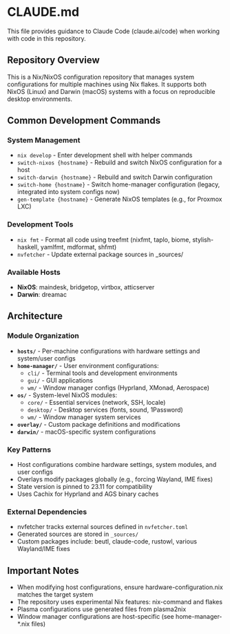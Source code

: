 # CLAUDE.md

This file provides guidance to Claude Code (claude.ai/code) when working with code in this repository.

## Repository Overview

This is a Nix/NixOS configuration repository that manages system configurations for multiple machines using Nix flakes. It supports both NixOS (Linux) and Darwin (macOS) systems with a focus on reproducible desktop environments.

## Common Development Commands

### System Management

- `nix develop` - Enter development shell with helper commands
- `switch-nixos {hostname}` - Rebuild and switch NixOS configuration for a host
- `switch-darwin {hostname}` - Rebuild and switch Darwin configuration
- `switch-home {hostname}` - Switch home-manager configuration (legacy, integrated into system configs now)
- `gen-template {hostname}` - Generate NixOS templates (e.g., for Proxmox LXC)

### Development Tools

- `nix fmt` - Format all code using treefmt (nixfmt, taplo, biome, stylish-haskell, yamlfmt, mdformat, shfmt)
- `nvfetcher` - Update external package sources in \_sources/

### Available Hosts

- **NixOS**: maindesk, bridgetop, virtbox, atticserver
- **Darwin**: dreamac

## Architecture

### Module Organization

- **`hosts/`** - Per-machine configurations with hardware settings and system/user configs
- **`home-manager/`** - User environment configurations:
  - `cli/` - Terminal tools and development environments
  - `gui/` - GUI applications
  - `wm/` - Window manager configs (Hyprland, XMonad, Aerospace)
- **`os/`** - System-level NixOS modules:
  - `core/` - Essential services (network, SSH, locale)
  - `desktop/` - Desktop services (fonts, sound, 1Password)
  - `wm/` - Window manager system services
- **`overlay/`** - Custom package definitions and modifications
- **`darwin/`** - macOS-specific system configurations

### Key Patterns

- Host configurations combine hardware settings, system modules, and user configs
- Overlays modify packages globally (e.g., forcing Wayland, IME fixes)
- State version is pinned to 23.11 for compatibility
- Uses Cachix for Hyprland and AGS binary caches

### External Dependencies

- nvfetcher tracks external sources defined in `nvfetcher.toml`
- Generated sources are stored in `_sources/`
- Custom packages include: beutl, claude-code, rustowl, various Wayland/IME fixes

## Important Notes

- When modifying host configurations, ensure hardware-configuration.nix matches the target system
- The repository uses experimental Nix features: nix-command and flakes
- Plasma configurations use generated files from plasma2nix
- Window manager configurations are host-specific (see home-manager-\*.nix files)
